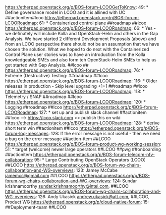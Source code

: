 https://etherpad.openstack.org/p/BOS-forum-LCOOGetToKnow: 49: * Define governance model in LCOO and it is allined with UC ##actionitem#lcoo
https://etherpad.openstack.org/p/BOS-forum-LCOORoadmap: 61: * Containerized control plane  ##roadmap ##lcoo
https://etherpad.openstack.org/p/BOS-forum-LCOORoadmap: 66: * Yes - we definately will include Kolla and OpenStack-Helm and others in the Gap Analysis.  We have started 2 different Development Proposals (above) and from an LCOO perspective there should not be an assumption that we have chosen the solution. What we hoped to do next with the Containerized Control Plane user stories was to have an introduction from the Kolla knowledgeable SMEs and also form teh OpenStack-Helm SMEs to help us get started with Gap Analysis.  ##lcoo ##
https://etherpad.openstack.org/p/BOS-forum-LCOORoadmap: 76: * Extreme (Destructive) Testing: ##roadmap ##lcoo
https://etherpad.openstack.org/p/BOS-forum-LCOORoadmap: 116: * Older releases in production - Skip level upgrading +1+1 ##roadmap ##lcoo
https://etherpad.openstack.org/p/BOS-forum-LCOORoadmap: 118: * Telemetry / SNAP  ##roadmap ##lcoo
https://etherpad.openstack.org/p/BOS-forum-LCOORoadmap: 120: * Logging  ##roadmap ##lcoo
https://etherpad.openstack.org/p/BOS-forum-LCOORoadmap: 127: * set up and publish slack channel ##actionitem ##lcoo --> https://lcoo.slack.com >> publish this on wiki
https://etherpad.openstack.org/p/BOS-forum-LCOORoadmap: 128: * derive short term win ##actionitem ##lcoo
https://etherpad.openstack.org/p/BOS-forum-log-messages: 128: If the error message is not useful - then we need a bug on the error message  ##action-item ##LCOO
https://etherpad.openstack.org/p/BOS-forum-product-wg-working-session: 51: * target (welcome) newer large operators ##LCOO ##pwg ##onboarding ##actionitem
https://etherpad.openstack.org/p/BOS-forum-telecom-nfv-collaboration: 95: * Large Contributing OpenStack Operators (LCOO) ##LCOO
https://etherpad.openstack.org/p/BOS-forum-wg-chairs-collaboration-and-WG-overviews: 123: Jamey McCabe <jamemcc@gmail.com> ##LCOO
https://etherpad.openstack.org/p/BOS-forum-wg-chairs-collaboration-and-WG-overviews: 124: Sundar krishnamoorthy <sundar.krishnamoorthy@intel.com>, ##LCOO
https://etherpad.openstack.org/p/BOS-forum-wg-chairs-collaboration-and-WG-overviews: 126: Andy Ukasick <andrew.ukasick@att.com>, ##LCOO, Product WG
https://etherpad.openstack.org/p/cloud-native-forum: 15: ##Deployment-team  ##LCOO

